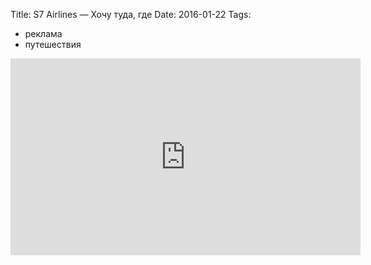 Title: S7 Airlines — Хочу туда, где
Date: 2016-01-22
Tags: 
  - реклама
  - путешествия

<div class="text"><iframe width="560" height="315" src="https://www.youtube.com/embed/frNrSu4Ft9Q" frameborder="0" allowfullscreen="allowfullscreen"></iframe></div>